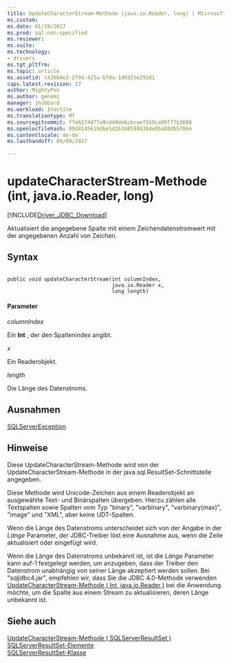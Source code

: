 ```yaml
---
title: UpdateCharacterStream-Methode (java.io.Reader, long) | Microsoft Docs
ms.custom: 
ms.date: 01/19/2017
ms.prod: sql-non-specified
ms.reviewer: 
ms.suite: 
ms.technology:
- drivers
ms.tgt_pltfrm: 
ms.topic: article
ms.assetid: c426b0e3-2f9d-425a-b7da-1d0325e292d1
caps.latest.revision: 17
author: MightyPen
ms.author: genemi
manager: jhubbard
ms.workload: Inactive
ms.translationtype: MT
ms.sourcegitcommit: f7e6274d77a9cdd4de6cbcaef559ca99f77b3608
ms.openlocfilehash: 09d4145619dbe5d26348598438de05a88db5706e
ms.contentlocale: de-de
ms.lasthandoff: 09/09/2017

---
```

# <a name="updatecharacterstream-method-int-javaioreader-long"></a>updateCharacterStream-Methode (int, java.io.Reader, long)
[!INCLUDE[Driver_JDBC_Download](../../../includes/driver_jdbc_download.md)]

  Aktualisiert die angegebene Spalte mit einem Zeichendatenstromwert mit der angegebenen Anzahl von Zeichen.  
  
## <a name="syntax"></a>Syntax  
  
```  
  
public void updateCharacterStream(int columnIndex,  
                                  java.io.Reader x,  
                                  long length)  
```  
  
#### <a name="parameters"></a>Parameter  
 *columnIndex*  
  
 Ein **Int** , der den Spaltenindex angibt.  
  
 *x*  
  
 Ein Readerobjekt.  
  
 *length*  
  
 Die Länge des Datenstroms.  
  
## <a name="exceptions"></a>Ausnahmen  
 [SQLServerException](../../../connect/jdbc/reference/sqlserverexception-class.md)  
  
## <a name="remarks"></a>Hinweise  
 Diese UpdateCharacterStream-Methode wird von der UpdateCharacterStream-Methode in der java.sql.ResultSet-Schnittstelle angegeben.  
  
 Diese Methode wird Unicode-Zeichen aus einem Readerobjekt an ausgewählte Text- und Binärspalten übergeben. Hierzu zählen alle Textspalten sowie Spalten vom Typ "binary", "varbinary", "varbinary(max)", "image" und "XML", aber keine UDT-Spalten.  
  
 Wenn die Länge des Datenstroms unterscheidet sich von der Angabe in der *Länge* Parameter, der JDBC-Treiber löst eine Ausnahme aus, wenn die Zeile aktualisiert oder eingefügt wird.  
  
 Wenn die Länge des Datenstroms unbekannt ist, ist die *Länge* Parameter kann auf-1 festgelegt werden, um anzugeben, dass der Treiber den Datenstrom unabhängig von seiner Länge akzeptiert werden sollen. Bei "sqljdbc4.jar", empfehlen wir, dass Sie die JDBC 4.0-Methode verwenden [UpdateCharacterStream-Methode &#40; Int, java.io.Reader &#41;](../../../connect/jdbc/reference/updatecharacterstream-method-int-java-io-reader.md) bei die Anwendung möchte, um die Spalte aus einem Stream zu aktualisieren, deren Länge unbekannt ist.  
  
## <a name="see-also"></a>Siehe auch  
 [UpdateCharacterStream-Methode &#40; SQLServerResultSet &#41;](../../../connect/jdbc/reference/updatecharacterstream-method-sqlserverresultset.md)   
 [SQLServerResultSet-Elemente](../../../connect/jdbc/reference/sqlserverresultset-members.md)   
 [SQLServerResultSet-Klasse](../../../connect/jdbc/reference/sqlserverresultset-class.md)  
  
  

